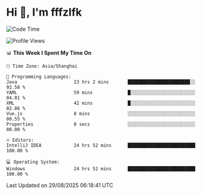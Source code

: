 # Hi 👋, I'm fffzlfk

<!--START_SECTION:waka-->
![Code Time](http://img.shields.io/badge/Code%20Time-1%2C368%20hrs%2033%20mins-blue)

![Profile Views](http://img.shields.io/badge/Profile%20Views-0-blue)

📊 **This Week I Spent My Time On** 

```text
🕑︎ Time Zone: Asia/Shanghai

💬 Programming Languages: 
Java                     23 hrs 2 mins       ███████████████████████░░   92.58 % 
YAML                     59 mins             █░░░░░░░░░░░░░░░░░░░░░░░░   04.01 % 
XML                      42 mins             █░░░░░░░░░░░░░░░░░░░░░░░░   02.86 % 
Vue.js                   8 mins              ░░░░░░░░░░░░░░░░░░░░░░░░░   00.55 % 
Properties               0 secs              ░░░░░░░░░░░░░░░░░░░░░░░░░   00.00 % 

🔥 Editors: 
IntelliJ IDEA            24 hrs 52 mins      █████████████████████████   100.00 % 

💻 Operating System: 
Windows                  24 hrs 52 mins      █████████████████████████   100.00 % 
```


 Last Updated on 29/08/2025 06:18:41 UTC
<!--END_SECTION:waka-->
